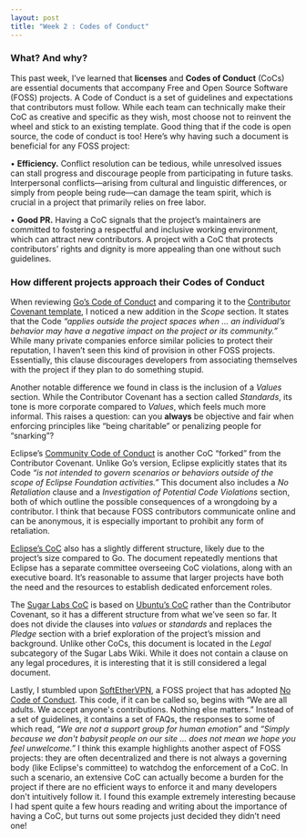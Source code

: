 ```yaml
---
layout: post
title: "Week 2 : Codes of Conduct"
---
```


### What? And why?

This past week, I’ve learned that **licenses** and **Codes of Conduct** (CoCs) are essential documents that accompany Free and Open Source Software (FOSS) projects. A Code of Conduct is a set of guidelines and expectations that contributors must follow. While each team can technically make their CoC as creative and specific as they wish, most choose not to reinvent the wheel and stick to an existing template. Good thing that if the code is open source, the code of conduct is too! Here’s why having such a document is beneficial for any FOSS project:

•	**Efficiency.** Conflict resolution can be tedious, while unresolved issues can stall progress and discourage people from participating in future tasks. Interpersonal conflicts—arising from cultural and linguistic differences, or simply from people being rude—can damage the team spirit, which is crucial in a project that primarily relies on free labor.

•	**Good PR.** Having a CoC signals that the project’s maintainers are committed to fostering a respectful and inclusive working environment, which can attract new contributors. A project with a CoC that protects contributors’ rights and dignity is more appealing than one without such guidelines.

### How different projects approach their Codes of Conduct

When reviewing [Go’s Code of Conduct][Go] and comparing it to the [Contributor Covenant template][Covenant], I noticed a new addition in the *Scope* section. It states that the Code *“applies outside the project spaces when … an individual’s behavior may have a negative impact on the project or its community.”* While many private companies enforce similar policies to protect their reputation, I haven’t seen this kind of provision in other FOSS projects. Essentially, this clause discourages developers from associating themselves with the project if they plan to do something stupid.

Another notable difference we found in class is the inclusion of a *Values* section. While the Contributor Covenant has a section called *Standards*, its tone is more corporate compared to *Values*, which feels much more informal. This raises a question: can you **always** be objective and fair when enforcing principles like “being charitable” or penalizing people for “snarking”?

Eclipse’s [Community Code of Conduct][Ecl] is another CoC “forked” from the Contributor Covenant. Unlike Go’s version, Eclipse explicitly states that its Code *“is not intended to govern scenarios or behaviors outside of the scope of Eclipse Foundation activities.”* This document also includes a *No Retaliation* clause and a *Investigation of Potential Code Violations* section, both of which outline the possible consequences of a wrongdoing by a contributor. I think that because FOSS contributors communicate online and can be anonymous, it is especially important to prohibit any form of retaliation.

[Eclipse’s CoC][Ecl] also has a slightly different structure, likely due to the project’s size compared to Go. The document repeatedly mentions that Eclipse has a separate committee overseeing CoC violations, along with an executive board. It’s reasonable to assume that larger projects have both the need and the resources to establish dedicated enforcement roles.

The [Sugar Labs CoC][SL] is based on [Ubuntu’s CoC][UB] rather than the Contributor Covenant, so it has a different structure from what we’ve seen so far. It does not divide the clauses into _values_ or _standards_ and replaces the *Pledge* section with a brief exploration of the project’s mission and background. Unlike other CoCs, this document is located in the *Legal* subcategory of the Sugar Labs Wiki. While it does not contain a clause on any legal procedures, it is interesting that it is still considered a legal document.

Lastly, I stumbled upon [SoftEtherVPN][SEVPN], a FOSS project that has adopted [No Code of Conduct][Nococ]. This code, if it can be called so, begins with “We are all adults. We accept anyone's contributions. Nothing else matters.” Instead of a set of guidelines, it contains a set of FAQs, the responses to some of which read, _“We are not a support group for human emotion”_ and _“Simply because we don't babysit people on our site … does not mean we hope you feel unwelcome.”_ I think this example highlights another aspect of FOSS projects: they are often decentralized and there is not always a governing body (like Eclipse's committee) to watchdog the enforcement of a CoC. In such a scenario, an extensive CoC can actually become a burden for the project if there are no efficient ways to enforce it and many developers don't intuitively follow it. I found this example extremely interesting because I had spent quite a few hours reading and writing about the importance of having a CoC, but turns out some projects just decided they didn’t need one!

[Go]: [https://go.dev/conduct]
[Covenant]: [https://www.contributor-covenant.org/]
[Ecl]: [https://www.eclipse.org/org/documents/Community_Code_of_Conduct.php]
[SL]: [https://wiki.sugarlabs.org/go/Sugar_Labs/Legal/Code_of_Conduct]
[UB]: [https://ubuntu.com/community/ethos/code-of-conduct]
[SEVPN]: [https://github.com/SoftEtherVPN/SoftEtherVPN/blob/master/CODE_OF_CONDUCT.md]
[Nococ]: [https://nocodeofconduct.com/]

